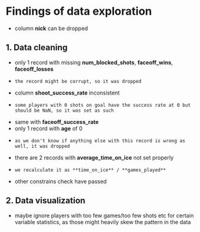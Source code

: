 # Findings of data exploration

- column **nick** can be dropped

## 1. Data cleaning

- only 1 record with missing **num_blocked_shots**, **faceoff_wins**, **faceoff_losses**
-     the record might be corrupt, so it was dropped
- column **shoot_success_rate** inconsistent
-     some players with 0 shots on goal have the success rate at 0 but should be NaN, so it was set as such
- same with **faceoff_success_rate**
- only 1 record with **age** of 0
-     as we don't know if anything else with this record is wrong as well, it was dropped
- there are 2 records with **average_time_on_ice** not set properly
-     we recalculate it as **time_on_ice** / **games_played**
- other constrains check have passed

## 2. Data visualization
- maybe ignore players with too few games/too few shots etc for certain variable statistics, as those might heavily skew the pattern in the data


